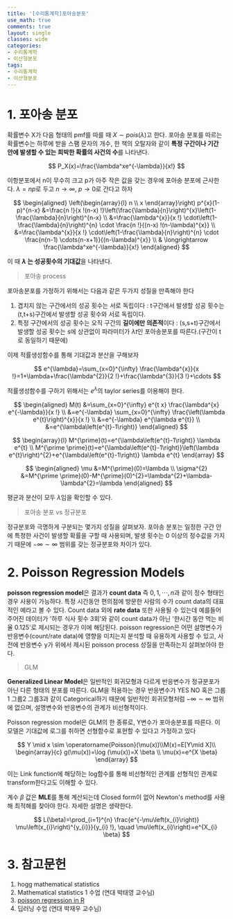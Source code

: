 ```yaml
---
title: '[수리통계학]포아송분포'
use_math: true
comments: true
layout: single
classes: wide
categories:
- 수리통계학
- 이산형분포
tags:
- 수리통계학
- 이산형분포
---
```


# 1. 포아송 분포 

확률변수 X가 다음 형태의 pmf를 따를 때 $X\sim pois(\lambda)$고 한다. 포아송 분포를 따르는 확률변수는 하루에 받을 스팸 문자의 개수, 한 책의 오탈자와 같이 **특정 구간이나 기간 안에 발생할 수 있는 희박한 확률의 사건의 수**를 나타낸다. 


$$
P_X(x)=\frac{\lambda^xe^{-\lambda}}{x!}
$$

이항분포에서 n이 무수히 크고 p가 아주 작은 값을 갖는 경우에 포아송 분포에 근사한다. $\lambda=np$로 두고 $n\rightarrow \infty,\ p\rightarrow 0$로 간다고 하자



$$
\begin{aligned}
\left(\begin{array}{l}
n \\
x
\end{array}\right) p^{x}(1-p)^{n-x} &=\frac{n !}{x !(n-x) !}\left(\frac{\lambda}{n}\right)^{x}\left(1-\frac{\lambda}{n}\right)^{n-x} \\
&=\frac{\lambda^{x}}{x !} \cdot\left(1-\frac{\lambda}{n}\right)^{n} \cdot \frac{n !}{(n-x) !(n-\lambda)^{x}} \\
&=\frac{\lambda^{x}}{x !} \cdot\left(1-\frac{\lambda}{n}\right)^{n} \cdot \frac{n(n-1) \cdots(n-x+1)}{(n-\lambda)^{x}} \\
& \longrightarrow \frac{\lambda^xe^{-\lambda}}{x!}
\end{aligned}
$$



이 때 **$\lambda$ 는 성공횟수의 기대값**을 나타낸다.



> 포아송 process

포아송분포를 가정하기 위해서는 다음과 같은 두가지 성질을 만족해야 한다

1. 겹치지 않는 구간에서의 성공 횟수는 서로 독립이다 : t구간에서 발생할 성공 횟수는 (t,t+s)구간에서 발생할 성공 횟수와 서로 독립이다.
2. 특정 구간에서의 성공 횟수는 오직 구간의 **길이에만 의존적**이다 : (s,s+t)구간에서 발생할 성공 횟수는 s에 상관없이 파라미터가 $\lambda t$인 포아송분포를 따른다.(구간이 t로 동일하기 때문에)

이제 적률생성함수를 통해 기대값과 분산을 구해보자



$$
e^{\lambda}=\sum_{x=0}^{\infty} \frac{\lambda^{x}}{x !}=1+\lambda+\frac{\lambda^{2}}{2 !}+\frac{\lambda^{3}}{3 !}+\cdots
$$



적률생성함수를 구하기 위해서는 $e^{\lambda}$의 taylor series를 이용해야 한다.



$$
\begin{aligned}
M(t) &=\sum_{x=0}^{\infty} e^{t x} \frac{\lambda^{x} e^{-\lambda}}{x !} \\
&=e^{-\lambda} \sum_{x=0}^{\infty} \frac{\left(\lambda e^{t}\right)^{x}}{x !} \\
&=e^{-\lambda} e^{\lambda e^{t}} \\
&=e^{\lambda\left(e^{t}-1\right)}
\end{aligned}
$$

$$
\begin{array}{l}
M^{\prime}(t)=e^{\lambda\left(e^{t}-1\right)} \lambda e^{t} \\
M^{\prime \prime}(t)=e^{\lambda\left(e^{t}-1\right)}\left(\lambda e^{t}\right)^{2}+e^{\lambda\left(e^{t}-1\right)} \lambda e^{t}
\end{array}
$$


$$
\begin{aligned}
\mu &=M^{\prime}(0)=\lambda \\
\sigma^{2} &=M^{\prime \prime}(0)-M^{\prime}(0)^{2}=\lambda^{2}+\lambda-\lambda^{2}=\lambda
\end{aligned}
$$



평균과 분산이 모두 $\lambda$임을 확인할 수 있다. 



> 포아송 분포 vs 정규분포

정규분포와 극명하게 구분되는 몇가지 성질을 살펴보자. 포아송 분포는 일정한 구간 안에 특정한 사건이 발생할 확률을 구할 때 사용되며, 발생 횟수는 0 이상의 정수값을 가지기 때문에 $-\infty \sim \infty$ 범위를 갖는 정규분포와 차이가 있다. 

# 2. Poisson Regression Models

**poisson regression model**은 결과가 **count data** 즉 $0,1,\cdots ,n$과 같이 정수 형태인 경우 사용이 가능하다.  특정 시간동안 편의점에 방문한 사람의 수가 count data의 대표적인 예라고 볼 수 있다. Count data 외에 **rate data** 또한 사용될 수 있는데 예를들어 주어진 데이터가 '하루 식사 횟수 3회'와 같이 count data가 아닌 '한시간 동안 먹는 비율 0.125'로 제시되는 경우가 이에 해당된다. poisson regression은 어떤 설명변수가 반응변수(count/rate data)에 영향을 미치는지 분석할 때 유용하게 사용할 수 있고, 사전에 반응변수 y가 위에서 제시된 poisson process 성질을 만족하는지 살펴보아야 한다. 

> GLM

**Generalized Linear Model**은 일반적인 회귀모형과 다르게 반응변수가 정규분포가 아닌 다른 형태의 분포를 따른다. GLM을 적용하는 경우 반응변수가 YES NO 혹은 그룹1 그룹2 그룹3과 같이 Categorical하기 때문에 일반적인 회귀모형처럼  $-\infty \sim \infty$ 범위에 없으며, 설명변수와 반응변수의 관계가 비선형적이다.

Poisson regression model은 GLM의 한 종류로, Y변수가 포아송분포를 따른다. 이 모델은 기대값에 로그를 취하면 선형함수로 표현할 수 있다고 가정하고 있다


$$
Y \mid x \sim \operatorname{Poisson}(\mu(x))\\M(x)=E[Y\mid X]\\ \begin{array}{c}
g(\mu(x))=\log (\mu(x))=X \beta \\
\mu(x)=e^{X \beta}
\end{array}
$$


이는 Link function에 해당하는 log함수를 통해  비선형적인 관계를 선형적인 관계로 transform한다고도 이해할 수 있다. 

계수 $\beta$ 값은 **MLE**를 통해 계산되는데 Closed form이 없어 Newton's method를 사용해 최적해를 찾아야 한다. 자세한 설명은 생략한다.



$$
L(\beta)=\prod_{i=1}^{n} \frac{e^{-\mu\left(x_{i}\right)} \mu\left(x_{i}\right)^{y_{i}}}{y_{i} !}, \quad \mu\left(x_{i}\right)=e^{X_{i} \beta}
$$




# 3. 참고문헌

1. hogg mathematical statistics
2. Mathematical statistics 1 수업 (연대 박태영 교수님)
3. [poisson regression in R](https://www.dataquest.io/blog/tutorial-poisson-regression-in-r/#:~:text=A%20Poisson%20Regression%20model%20is,form%20by%20some%20unknown%20parameters.)
4. 딥러닝 수업 (연대 박재우 교수님)

